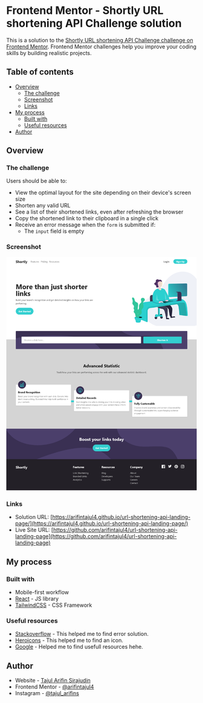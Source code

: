 # Frontend Mentor - Shortly URL shortening API Challenge solution

This is a solution to the [Shortly URL shortening API Challenge challenge on Frontend Mentor](https://www.frontendmentor.io/challenges/url-shortening-api-landing-page-2ce3ob-G). Frontend Mentor challenges help you improve your coding skills by building realistic projects.

## Table of contents

-   [Overview](#overview)
    -   [The challenge](#the-challenge)
    -   [Screenshot](#screenshot)
    -   [Links](#links)
-   [My process](#my-process)
    -   [Built with](#built-with)
    -   [Useful resources](#useful-resources)
-   [Author](#author)

## Overview

### The challenge

Users should be able to:

-   View the optimal layout for the site depending on their device's screen size
-   Shorten any valid URL
-   See a list of their shortened links, even after refreshing the browser
-   Copy the shortened link to their clipboard in a single click
-   Receive an error message when the `form` is submitted if:
    -   The `input` field is empty

### Screenshot

![](./screenshot.png)

### Links

-   Solution URL: [https://arifintajul4.github.io/url-shortening-api-landing-page/](https://arifintajul4.github.io/url-shortening-api-landing-page/)
-   Live Site URL: [https://github.com/arifintajul4/url-shortening-api-landing-page](https://github.com/arifintajul4/url-shortening-api-landing-page)

## My process

### Built with

-   Mobile-first workflow
-   [React](https://reactjs.org/) - JS library
-   [TailwindCSS](https://tailwindcss.com/) - CSS Framework

### Useful resources

-   [Stackoverflow](https://stackoverflow.com/) - This helped me to find error solution.
-   [Heroicons](https://heroicons.com/) - This helped me to find an icon.
-   [Google](https://www.google.com) - Helped me to find usefull resources hehe.

## Author

-   Website - [Tajul Arifin Sirajudin](https://www.tajul.my.id)
-   Frontend Mentor - [@arifintajul4](https://www.frontendmentor.io/profile/arifintajul4)
-   Instagram - [@tajul_arifins](https://www.instagram.com/tajul_arifins)

